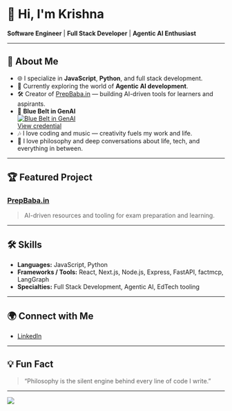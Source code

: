 # 👋 Hi, I'm Krishna

**Software Engineer** | **Full Stack Developer** | **Agentic AI Enthusiast**

---

## 🚀 About Me

- 🌐 I specialize in **JavaScript**, **Python**, and full stack development.
- 🤖 Currently exploring the world of **Agentic AI development**.
- 🛠️ Creator of [PrepBaba.in](https://prepbaba.in) — building AI-driven tools for learners and aspirants.
- 🥋 **Blue Belt in GenAI**  
  [![Blue Belt in GenAI](https://img.shields.io/badge/Blue%20Belt-GenAI-blue?style=flat-square&logo=OpenAI&logoColor=white)](https://www.credly.com/badges/0e070aac-8606-48c2-a923-63a96d4e0fe7/public_url)  
  [View credential](https://www.credly.com/badges/0e070aac-8606-48c2-a923-63a96d4e0fe7/public_url)
- 🎶 I love coding and music — creativity fuels my work and life.
- 🧘 I love philosophy and deep conversations about life, tech, and everything in between.

---

## 🏆 Featured Project

### [PrepBaba.in](https://prepbaba.in)
> AI-driven resources and tooling for exam preparation and learning.

---

## 🛠️ Skills

- **Languages:** JavaScript, Python
- **Frameworks / Tools:** React, Next.js, Node.js, Express, FastAPI, factmcp, LangGraph
- **Specialties:** Full Stack Development, Agentic AI, EdTech tooling

---

## 🌍 Connect with Me

- [LinkedIn](https://linkedin.com/in/gitkrsna)

---

## 💡 Fun Fact

> “Philosophy is the silent engine behind every line of code I write.”

---

![](https://komarev.com/ghpvc/?username=gitkrsna&color=blue)